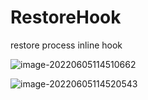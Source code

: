 # RestoreHook
restore process inline hook



![image-20220605114510662](http://112.74.19.214:30001/api/image/download?fn=At-RcXOsoECVvAr7UlSbDg.png)

![image-20220605114520543](http://112.74.19.214:30001/api/image/download?fn=5PI_WvBhVkG3UekKeJZ6jw.png)
